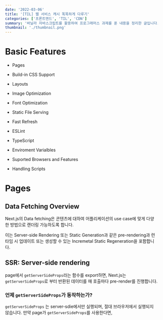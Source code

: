 ```yaml
---
date: '2022-03-06'
title: '[TIL] 웹 서비스 캐시 똑똑하게 다루기'
categories: ['프론트엔드', 'TIL', 'CDN']
summary: '바닐라 자바스크립트를 활용하여 프로그래머스 과제를 푼 내용을 정리한 글입니다.'
thumbnail: './thumbnail.png'
---
```


# Basic Features

- Pages

- Build-in CSS Support

- Layouts

- Image Optimization

- Font Optimization

- Static File Serving

- Fast Refresh

- ESLint

- TypeScript

- Enviroment Varialbles

- Suported Browsers and Features

- Handling Scripts



# Pages

## Data Fetching Overview

Next.js의 Data fetching은 콘텐츠에 대하여 어플리케이션의 use case에 맞게 다양한 방법으로 
랜더링 가능하도록 합니다. 

이는 Server-side Rendering 또는 Static Generation과 같은 pre-rendering과 런타임 시 업데이트 또는 생성할 수 있는 Incremetal Static Regeneration을 포함합니다.

## SSR: Server-side rendering

page에서 `getServerSideProps`라는 함수를 export하면, Next.js는 `getServerSideProps`로 부터 반환된 데이터를 매 호출마다 pre-render를 진행합니다.

### 언제 `getServerSideProps`가 동작하는가?

`getServerSideProps` 는 server-sdie에서만 실행되며, 절대 브라우저에서 실행되지 않습니다.
만약 page가 `getServerSideProps`를 사용한다면,

